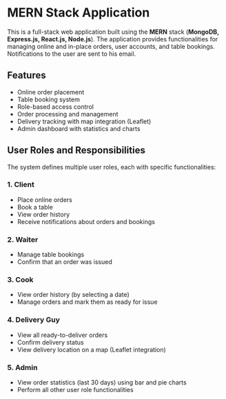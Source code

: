 # MERN Stack Application

This is a full-stack web application built using the **MERN** stack (**MongoDB, Express.js, React.js, Node.js**). The application provides functionalities for managing online and in-place orders, user accounts, and table bookings. Notifications to the user are sent to his email.

## Features
- Online order placement
- Table booking system
- Role-based access control
- Order processing and management
- Delivery tracking with map integration (Leaflet)
- Admin dashboard with statistics and charts

## User Roles and Responsibilities
The system defines multiple user roles, each with specific functionalities:

### 1. Client
- Place online orders
- Book a table
- View order history
- Receive notifications about orders and bookings

### 2. Waiter
- Manage table bookings
- Confirm that an order was issued

### 3. Cook
- View order history (by selecting a date)
- Manage orders and mark them as ready for issue

### 4. Delivery Guy
- View all ready-to-deliver orders
- Confirm delivery status
- View delivery location on a map (Leaflet integration)

### 5. Admin
- View order statistics (last 30 days) using bar and pie charts
- Perform all other user role functionalities
